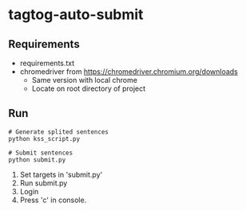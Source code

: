 # tagtog-auto-submit

## Requirements
- requirements.txt
- chromedriver from https://chromedriver.chromium.org/downloads
  - Same version with local chrome
  - Locate on root directory of project

## Run
```
# Generate splited sentences
python kss_script.py

# Submit sentences
python submit.py
```
1. Set targets in 'submit.py'
1. Run submit.py
2. Login
3. Press 'c' in console.